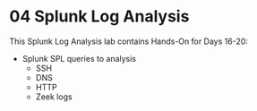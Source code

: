 # 04 Splunk Log Analysis
This Splunk Log Analysis lab contains Hands-On for Days 16-20:
- Splunk SPL queries to analysis
    - SSH
    - DNS
    - HTTP
    - Zeek logs

